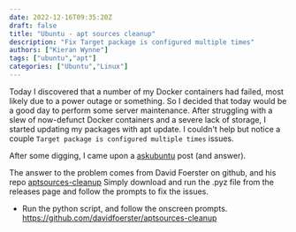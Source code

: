 ```yaml
---
date: 2022-12-16T09:35:20Z
draft: false
title: "Ubuntu - apt sources cleanup"
description: "Fix Target package is configured multiple times"
authors: ["Kieran Wynne"]
tags: ["ubuntu","apt"]
categories: ["Ubuntu","Linux"]
---
```



Today I discovered that a number of my Docker containers had failed, most likely due to a power outage or something. So I decided that today would be a good day to perform some server maintenance. After struggling with a slew of now-defunct Docker containers and a severe lack of storage, I started updating my packages with apt update.
I couldn't help but notice a couple `Target package is configured multiple times` issues.

After some digging, I came upon a [askubuntu](https://askubuntu.com/questions/760896/how-can-i-fix-apt-error-w-target-packages-is-configured-multiple-times/762815#762815) post (and answer).


The answer to the problem comes from David Foerster on github, and his repo [aptsources-cleanup](https://github.com/davidfoerster/aptsources-cleanup)
Simply download and run the .pyz file from the releases page and follow the prompts to fix the issues.
- Run the python script, and follow the onscreen prompts.
https://github.com/davidfoerster/aptsources-cleanup